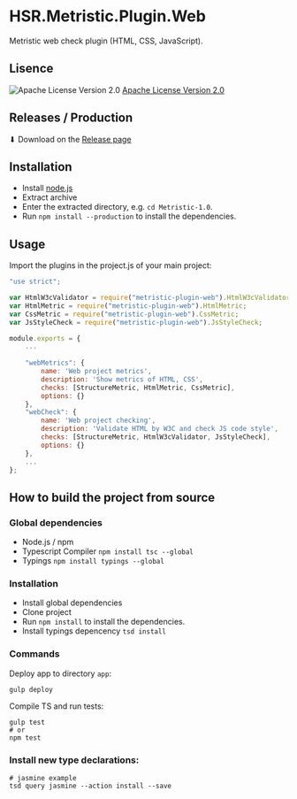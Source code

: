 # HSR.Metristic.Plugin.Web
Metristic web check plugin (HTML, CSS, JavaScript).


## Lisence
![Apache License Version 2.0](https://www.apache.org/img/asf_logo.png)
[Apache License Version 2.0](./LICENSE)


## Releases / Production

⬇ Download on the [Release page](https://github.com/wasabideveloper/HSR.Metristic.Plugin.Web/releases)


## Installation

* Install [node.js](https://nodejs.org/en/)
* Extract archive
* Enter the extracted directory, e.g. `cd Metristic-1.0`.
* Run `npm install --production` to install the dependencies.


## Usage

Import the plugins in the project.js of your main project:
```javascript
"use strict";

var HtmlW3cValidator = require("metristic-plugin-web").HtmlW3cValidator;
var HtmlMetric = require("metristic-plugin-web").HtmlMetric;
var CssMetric = require("metristic-plugin-web").CssMetric;
var JsStyleCheck = require("metristic-plugin-web").JsStyleCheck;

module.exports = {
	...
	
	"webMetrics": {
		name: 'Web project metrics',
		description: 'Show metrics of HTML, CSS',
		checks: [StructureMetric, HtmlMetric, CssMetric],
		options: {}
	},
	"webCheck": {
		name: 'Web project checking',
		description: 'Validate HTML by W3C and check JS code style',
		checks: [StructureMetric, HtmlW3cValidator, JsStyleCheck],
		options: {}
	},
	...
};
```


## How to build the project from source

### Global dependencies

* Node.js / npm
* Typescript Compiler ```npm install tsc --global```
* Typings ```npm install typings --global```

### Installation

* Install global dependencies
* Clone project
* Run `npm install` to install the dependencies.
* Install typings depencency `tsd install`

### Commands

Deploy app to directory `app`:
```shell
gulp deploy
```

Compile TS and run tests:
```shell
gulp test
# or
npm test
```

### Install new type declarations:
```shell
# jasmine example
tsd query jasmine --action install --save
```
